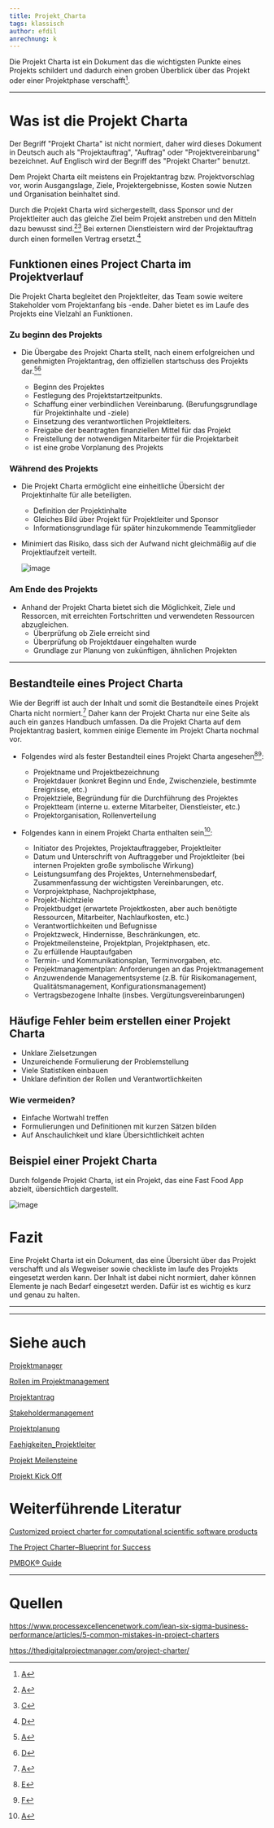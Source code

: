 ```yaml
---
title: Projekt_Charta
tags: klassisch
author: efdil
anrechnung: k
---
```


Die Projekt Charta ist ein Dokument das die wichtigsten Punkte eines Projekts schildert und dadurch einen groben Überblick über das Projekt oder einer Projektphase verschafft[^1]. 

---

# Was ist die Projekt Charta
Der Begriff "Projekt Charta" ist nicht normiert, daher wird dieses Dokument in Deutsch auch als "Projektauftrag", "Auftrag" oder "Projektvereinbarung" bezeichnet. Auf Englisch wird der Begriff des "Projekt Charter" benutzt.

Dem Projekt Charta eilt meistens ein Projektantrag bzw. Projektvorschlag vor, worin Ausgangslage, Ziele, Projektergebnisse, Kosten sowie Nutzen und Organisation beinhaltet sind.

Durch die Projekt Charta wird sichergestellt, dass Sponsor und der Projektleiter auch das gleiche Ziel beim Projekt anstreben und den Mitteln dazu bewusst sind.[^1][^3] Bei externen Dienstleistern wird der Projektauftrag durch einen formellen Vertrag ersetzt.[^4]


## Funktionen eines Project Charta im Projektverlauf

 Die Projekt Charta begleitet den Projektleiter, das Team sowie weitere Stakeholder vom Projektanfang bis -ende. Daher bietet es im Laufe des Projekts eine Vielzahl an Funktionen.

### Zu beginn des Projekts

 - Die Übergabe des Projekt Charta stellt, nach einem erfolgreichen und genehmigten Projektantrag, den offiziellen startschuss des Projekts dar.[^1][^4]

    - Beginn des Projektes
    - Festlegung des Projektstartzeitpunkts.
    - Schaffung einer verbindlichen Vereinbarung.
 (Berufungsgrundlage für Projektinhalte und -ziele)
    - Einsetzung des verantwortlichen Projektleiters.
    - Freigabe der beantragten finanziellen Mittel für das Projekt
    - Freistellung der notwendigen Mitarbeiter für die Projektarbeit
    - ist eine grobe Vorplanung des Projekts

### Während des Projekts

 - Die Projekt Charta ermöglicht eine einheitliche Übersicht der Projektinhalte für alle beteiligten.

    - Definition der Projektinhalte
    - Gleiches Bild über Projekt für Projektleiter und Sponsor
    - Informationsgrundlage für später hinzukommende Teammitglieder

- Minimiert das Risiko, dass sich der Aufwand nicht gleichmäßig auf die Projektlaufzeit verteilt.


    ![image](/kb/Projekt_Charta/Project_Charter_Graph_1.jpg)


### Am Ende des Projekts
- Anhand der Projekt Charta bietet sich die Möglichkeit, Ziele und Ressorcen, mit erreichten Fortschritten und verwendeten Ressourcen abzugleichen.
    - Überprüfung ob Ziele erreicht sind
    - Überprüfung ob Projektdauer eingehalten wurde
    - Grundlage zur Planung von zukünftigen, ähnlichen Projekten
---

## Bestandteile eines Project Charta

Wie der Begriff ist auch der Inhalt und somit die Bestandteile eines Projekt Charta nicht normiert.[^1] Daher kann der Projekt Charta nur eine Seite als auch ein ganzes Handbuch umfassen. Da die Projekt Charta auf dem Projektantrag basiert, kommen einige Elemente im Projekt Charta nochmal vor.

- Folgendes wird als fester Bestandteil eines Projekt Charta angesehen[^5][^6]:

  - Projektname und Projektbezeichnung
  - Projektdauer (konkret Beginn und Ende, Zwischenziele, bestimmte Ereignisse, etc.)
  - Projektziele, Begründung für die Durchführung des Projektes
  - Projektteam (interne u. externe Mitarbeiter, Dienstleister, etc.)
  - Projektorganisation, Rollenverteilung

- Folgendes kann in einem Projekt Charta enthalten sein[^1]:


  - Initiator des Projektes, Projektauftraggeber, Projektleiter
  - Datum und Unterschrift von Auftraggeber und Projektleiter (bei internen Projekten große symbolische Wirkung)
  - Leistungsumfang des Projektes, Unternehmensbedarf, Zusammenfassung der wichtigsten Vereinbarungen, etc.
  - Vorprojektphase, Nachprojektphase,
  - Projekt-Nichtziele
  - Projektbudget (erwartete Projektkosten, aber auch benötigte Ressourcen, Mitarbeiter, Nachlaufkosten, etc.)
  - Verantwortlichkeiten und Befugnisse
  - Projektzweck, Hindernisse, Beschränkungen, etc.
  - Projektmeilensteine, Projektplan, Projektphasen, etc.
  - Zu erfüllende Hauptaufgaben
  - Termin- und Kommunikationsplan, Terminvorgaben, etc.
  - Projektmanagementplan: Anforderungen an das Projektmanagement
  - Anzuwendende Managementsysteme (z.B. für Risikomanagement, Qualitätsmanagement, Konfigurationsmanagement)
  - Vertragsbezogene Inhalte (insbes. Vergütungsvereinbarungen)

## Häufige Fehler beim erstellen einer Projekt Charta
- Unklare Zielsetzungen
- Unzureichende Formulierung der Problemstellung
- Viele Statistiken einbauen
- Unklare definition der Rollen und Verantwortlichkeiten

### Wie vermeiden?
- Einfache Wortwahl treffen
- Formulierungen und Definitionen mit kurzen Sätzen bilden
- Auf Anschaulichkeit und klare Übersichtlichkeit achten


## Beispiel einer Projekt Charta
Durch folgende Projekt Charta, ist ein Projekt, das eine Fast Food App abzielt, übersichtlich dargestellt.

![image](/kb/Projekt_Charta/Projekt_Charta_Example_Fast_Food_App.jpg)

# Fazit
Eine Projekt Charta ist ein Dokument, das eine Übersicht über das Projekt verschafft und als Wegweiser sowie checkliste im laufe des Projekts eingesetzt werden kann. Der Inhalt ist dabei nicht normiert, daher können Elemente je nach Bedarf eingesetzt werden. Dafür ist es wichtig es kurz und genau zu halten.


---
---
# Siehe auch
[Projektmanager](Projektleiter.md)
 
[Rollen im Projektmanagement](Who_is_Who_Projectmanagement.md)
 
[Projektantrag](Projektantrag.md)
 
[Stakeholdermanagement](Stakeholdermanagement.md)  
 
[Projektplanung](Projektplanung.md)

[Faehigkeiten_Projektleiter](Faehigkeiten_Projektleiter.md) 

[Projekt Meilensteine](Meilensteine.md)

[Projekt Kick Off](Projekt_Kick_Off.md)

# Weiterführende Literatur

 [Customized project charter for computational scientific software products](https://content.iospress.com/articles/journal-of-computational-methods-in-sciences-and-engineering/jcm778)

 [The Project Charter–Blueprint for Success](http://citeseerx.ist.psu.edu/viewdoc/download?doi=10.1.1.208.9423&rep=rep1&type=pdf)

 [PMBOK® Guide](https://www.pmi.org/pmbok-guide-standards/foundational/PMBOK)

---

# Quellen

[^1]: [A](https://www.kvp.de/wp-content/uploads/2017/07/methodenblatt-project-charter.pdf) 

[^2]: [B](https://www.wrike.com/de/project-management-guide/faq/was-ist-eine-projektcharta-im-projektmanagement/)

[^3]: [C](https://www.springerprofessional.de/die-project-charter-der-projektauftrag/15976004)

[^4]: [D](https://de.wikipedia.org/wiki/Projektauftrag)

[^5]: [E](https://blog.minitab.com/de/verwalten-sie-projekte-beginnen-sie-mit-einer-projektcharta)

[^6]: [F](https://asana.com/de/resources/project-charter)

https://www.processexcellencenetwork.com/lean-six-sigma-business-performance/articles/5-common-mistakes-in-project-charters

https://thedigitalprojectmanager.com/project-charter/

<!-- https://monday.com/blog/project-management/project-charter-example/ -->
